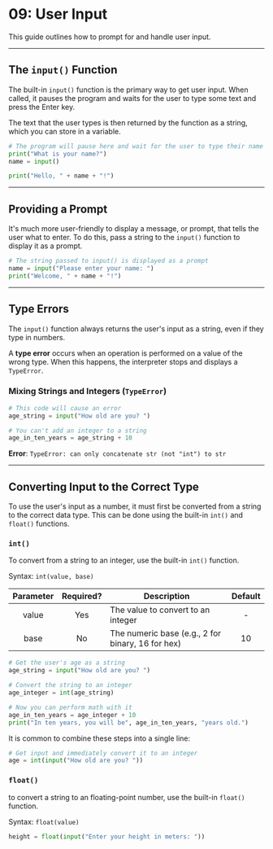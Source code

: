 # 09: User Input

This guide outlines how to prompt for and handle user input.

---

## The `input()` Function

The built-in `input()` function is the primary way to get user input. When called, it pauses the program and waits for the user to type some text and press the Enter key.

The text that the user types is then returned by the function as a string, which you can store in a variable.

```python
# The program will pause here and wait for the user to type their name
print("What is your name?")
name = input()

print("Hello, " + name + "!")
```

---

## Providing a Prompt

It's much more user-friendly to display a message, or prompt, that tells the user what to enter. To do this, pass a string to the `input()` function to display it as a prompt.

```python
# The string passed to input() is displayed as a prompt
name = input("Please enter your name: ")
print("Welcome, " + name + "!")
```

---

## Type Errors

The `input()` function always returns the user's input as a string, even if they type in numbers.

A **type error** occurs when an operation is performed on a value of the wrong type. When this happens, the interpreter stops and displays a `TypeError`.

### Mixing Strings and Integers (`TypeError`)

```python
# This code will cause an error
age_string = input("How old are you? ")

# You can't add an integer to a string
age_in_ten_years = age_string + 10 
```

**Error**: `TypeError: can only concatenate str (not "int") to str`

---

## Converting Input to the Correct Type

To use the user's input as a number, it must first be converted from a string to the correct data type. This can be done using the built-in `int()` and `float()` functions.

### `int()`

To convert from a string to an integer, use the built-in `int()` function.

Syntax: `int(value, base)`

| Parameter | Required? | Description                                       | Default |
| :-------: | :-------: | ------------------------------------------------- | :-----: |
|   value   |    Yes    | The value to convert to an integer                |    -    |
|   base    |    No     | The numeric base (e.g., 2 for binary, 16 for hex) |   10    |

```python
# Get the user's age as a string
age_string = input("How old are you? ")

# Convert the string to an integer
age_integer = int(age_string)

# Now you can perform math with it
age_in_ten_years = age_integer + 10
print("In ten years, you will be", age_in_ten_years, "years old.")
```

It is common to combine these steps into a single line:

```python
# Get input and immediately convert it to an integer
age = int(input("How old are you? "))
```

### `float()`

to convert a string to an floating-point number, use the built-in `float()` function.

Syntax: `float(value)`

```python
height = float(input("Enter your height in meters: "))
```

